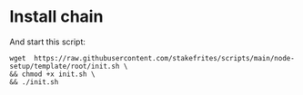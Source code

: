 # Install chain

And start this script:
```
wget  https://raw.githubusercontent.com/stakefrites/scripts/main/node-setup/template/root/init.sh \
&& chmod +x init.sh \
&& ./init.sh
```